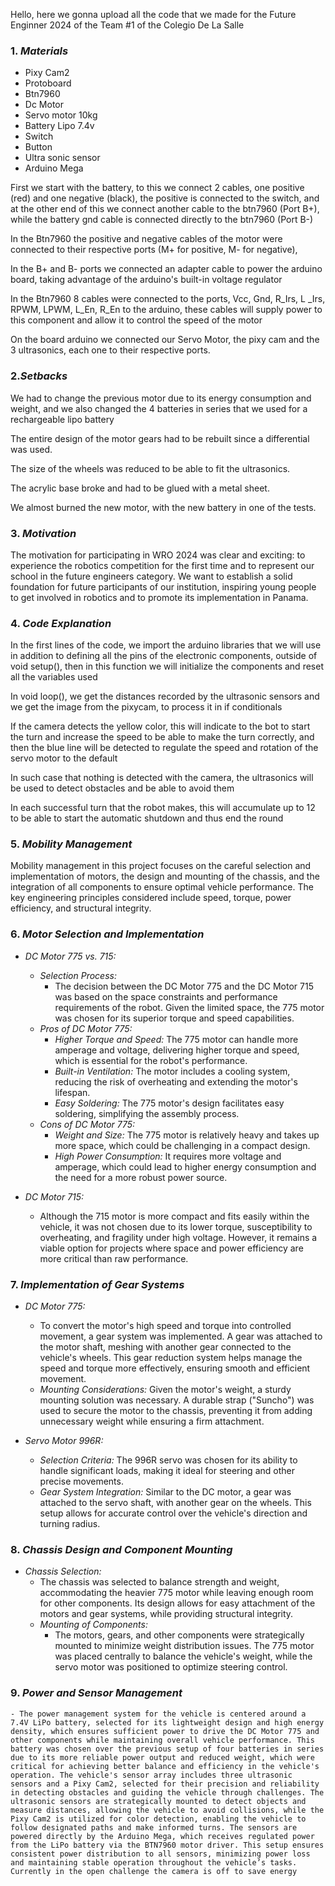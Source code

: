 Hello, here we gonna upload all the code that we made for the Future Enginner 2024 of the Team #1 of the Colegio De La Salle

### 1. *Materials*
  - Pixy Cam2
  - Protoboard
  - Btn7960
  - Dc Motor 
  - Servo motor 10kg
  - Battery Lipo 7.4v
  - Switch
  - Button
  - Ultra sonic sensor
  - Arduino Mega

First we start with the battery, to this we connect 2 cables, one positive (red) and one negative (black), the positive is connected to the switch, and at the other end of this we connect another cable to the btn7960 (Port B+), while the battery gnd cable is connected directly to the btn7960 (Port B-)

In the Btn7960 the positive and negative cables of the motor were connected to their respective ports (M+ for positive, M- for negative),

In the B+ and B- ports we connected an adapter cable to power the arduino board, taking advantage of the arduino's built-in voltage regulator

In the Btn7960 8 cables were connected to the ports, Vcc, Gnd, R_Irs, L _Irs, RPWM, LPWM, L_En, R_En to the arduino, these cables will supply power to this component and allow it to control the speed of the motor

On the board arduino we connected our Servo Motor, the pixy cam and the 3 ultrasonics, each one to their respective ports.

### 2.*Setbacks*

We had to change the previous motor due to its energy consumption and weight, and we also changed the 4 batteries in series that we used for a rechargeable lipo battery

The entire design of the motor gears had to be rebuilt since a differential was used.

The size of the wheels was reduced to be able to fit the ultrasonics.

The acrylic base broke and had to be glued with a metal sheet.

We almost burned the new motor, with the new battery in one of the tests.

### 3. *Motivation*
The motivation for participating in WRO 2024 was clear and exciting: to experience the robotics competition for the first time and to represent our school in the future engineers category. We want to establish a solid foundation for future participants of our institution, inspiring young people to get involved in robotics and to promote its implementation in Panama.

### 4. *Code Explanation*

In the first lines of the code, we import the arduino libraries that we will use in addition to defining all the pins of the electronic components, outside of void setup(), then in this function we will initialize the components and reset all the variables used

In void loop(), we get the distances recorded by the ultrasonic sensors and we get the image from the pixycam, to process it in if conditionals

If the camera detects the yellow color, this will indicate to the bot to start the turn and increase the speed to be able to make the turn correctly, and then the blue line will be detected to regulate the speed and rotation of the servo motor to the default

In such case that nothing is detected with the camera, the ultrasonics will be used to detect obstacles and be able to avoid them

In each successful turn that the robot makes, this will accumulate up to 12 to be able to start the automatic shutdown and thus end the round
  
### 5. *Mobility Management*
Mobility management in this project focuses on the careful selection and implementation of motors, the design and mounting of the chassis, and the integration of all components to ensure optimal vehicle performance. The key engineering principles considered include speed, torque, power efficiency, and structural integrity.

### 6. *Motor Selection and Implementation*
   - *DC Motor 775 vs. 715:*
     - *Selection Process:*
       - The decision between the DC Motor 775 and the DC Motor 715 was based on the space constraints and performance requirements of the robot. Given the limited space, the 775 motor was chosen for its superior torque and speed capabilities.
     - *Pros of DC Motor 775:*
       - *Higher Torque and Speed:* The 775 motor can handle more amperage and voltage, delivering higher torque and speed, which is essential for the robot's performance.
       - *Built-in Ventilation:* The motor includes a cooling system, reducing the risk of overheating and extending the motor's lifespan.
       - *Easy Soldering:* The 775 motor's design facilitates easy soldering, simplifying the assembly process.
     - *Cons of DC Motor 775:*
       - *Weight and Size:* The 775 motor is relatively heavy and takes up more space, which could be challenging in a compact design.
       - *High Power Consumption:* It requires more voltage and amperage, which could lead to higher energy consumption and the need for a more robust power source.

   - *DC Motor 715:*
     - Although the 715 motor is more compact and fits easily within the vehicle, it was not chosen due to its lower torque, susceptibility to overheating, and fragility under high voltage. However, it remains a viable option for projects where space and power efficiency are more critical than raw performance.

### 7. *Implementation of Gear Systems*
   - *DC Motor 775:*
     - To convert the motor's high speed and torque into controlled movement, a gear system was implemented. A gear was attached to the motor shaft, meshing with another gear connected to the vehicle's wheels. This gear reduction system helps manage the speed and torque more effectively, ensuring smooth and efficient movement.
     - *Mounting Considerations:* Given the motor's weight, a sturdy mounting solution was necessary. A durable strap ("Suncho") was used to secure the motor to the chassis, preventing it from adding unnecessary weight while ensuring a firm attachment.

   - *Servo Motor 996R:*
     - *Selection Criteria:* The 996R servo was chosen for its ability to handle significant loads, making it ideal for steering and other precise movements.
     - *Gear System Integration:* Similar to the DC motor, a gear was attached to the servo shaft, with another gear on the wheels. This setup allows for accurate control over the vehicle's direction and turning radius.

### 8. *Chassis Design and Component Mounting*
   - *Chassis Selection:*
     - The chassis was selected to balance strength and weight, accommodating the heavier 775 motor while leaving enough room for other components. Its design allows for easy attachment of the motors and gear systems, while providing structural integrity.
     - *Mounting of Components:*
       - The motors, gears, and other components were strategically mounted to minimize weight distribution issues. The 775 motor was placed centrally to balance the vehicle's weight, while the servo motor was positioned to optimize steering control.
### 9. *Power and Sensor Management*
    - The power management system for the vehicle is centered around a 7.4V LiPo battery, selected for its lightweight design and high energy density, which ensures sufficient power to drive the DC Motor 775 and other components while maintaining overall vehicle performance. This battery was chosen over the previous setup of four batteries in series due to its more reliable power output and reduced weight, which were critical for achieving better balance and efficiency in the vehicle's operation. The vehicle's sensor array includes three ultrasonic sensors and a Pixy Cam2, selected for their precision and reliability in detecting obstacles and guiding the vehicle through challenges. The ultrasonic sensors are strategically mounted to detect objects and measure distances, allowing the vehicle to avoid collisions, while the Pixy Cam2 is utilized for color detection, enabling the vehicle to follow designated paths and make informed turns. The sensors are powered directly by the Arduino Mega, which receives regulated power from the LiPo battery via the BTN7960 motor driver. This setup ensures consistent power distribution to all sensors, minimizing power loss and maintaining stable operation throughout the vehicle’s tasks. Currently in the open challenge the camera is off to save energy
